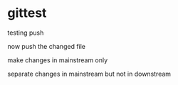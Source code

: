 # gittest

testing push

now push the changed file

make changes in mainstream only

separate changes in mainstream but not in downstream
